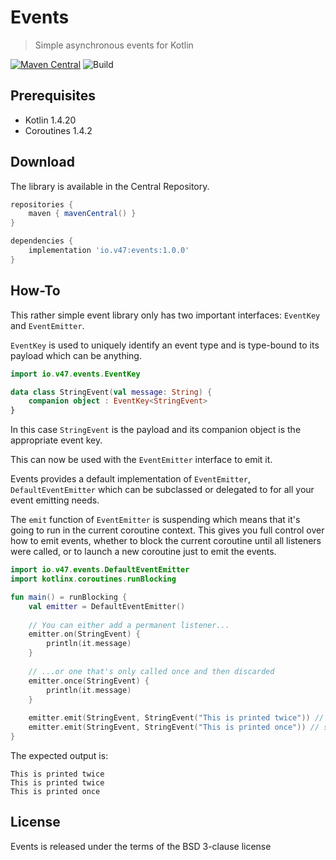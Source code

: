 # Events 

> Simple asynchronous events for Kotlin

[![Maven Central][maven-central-badge-svg]][maven-central-badge-url] ![Build][build-badge]

[maven-central-badge-url]: https://maven-badges.herokuapp.com/maven-central/io.v47/events
[maven-central-badge-svg]: https://maven-badges.herokuapp.com/maven-central/io.v47/events/badge.svg

[build-badge]: https://github.com/v47-io/events/workflows/Build/badge.svg?branch=master

## Prerequisites
 - Kotlin 1.4.20
 - Coroutines 1.4.2
 
## Download

The library is available in the Central Repository.

```groovy
repositories {
    maven { mavenCentral() }
}

dependencies {
    implementation 'io.v47:events:1.0.0'
}
```
 
## How-To

This rather simple event library only has two important interfaces: `EventKey` and `EventEmitter`.

`EventKey` is used to uniquely identify an event type and is type-bound to its
payload which can be anything.

```kotlin
import io.v47.events.EventKey

data class StringEvent(val message: String) {
    companion object : EventKey<StringEvent>
}
```

In this case `StringEvent` is the payload and its companion object is the appropriate event key.

This can now be used with the `EventEmitter` interface to emit it.

Events provides a default implementation of `EventEmitter`, `DefaultEventEmitter` which
can be subclassed or delegated to for all your event emitting needs.

The `emit` function of `EventEmitter` is suspending which means that it's going to run in the 
current coroutine context. This gives you full control over how to emit events, whether to block
the current coroutine until all listeners were called, or to launch a new coroutine just to emit
the events.

```kotlin
import io.v47.events.DefaultEventEmitter
import kotlinx.coroutines.runBlocking

fun main() = runBlocking {
    val emitter = DefaultEventEmitter()
    
    // You can either add a permanent listener...
    emitter.on(StringEvent) {
        println(it.message)
    }
    
    // ...or one that's only called once and then discarded
    emitter.once(StringEvent) {
        println(it.message)
    }
    
    emitter.emit(StringEvent, StringEvent("This is printed twice")) // suspending
    emitter.emit(StringEvent, StringEvent("This is printed once")) // suspending
}
```

The expected output is:

```text
This is printed twice
This is printed twice
This is printed once
```

## License

Events is released under the terms of the BSD 3-clause license
